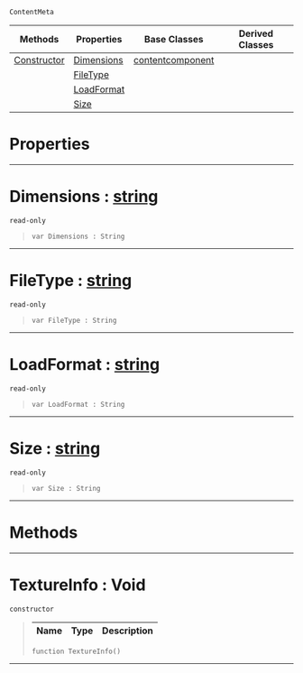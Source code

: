  `ContentMeta`

|Methods|Properties|Base Classes|Derived Classes|
|---|---|---|---|
|[ Constructor](https://github.com/ZilchEngine/ZilchDocs/blob/master/code_reference/class_reference/textureinfo.markdown#textureinfo-void)|[ Dimensions](https://github.com/ZilchEngine/ZilchDocs/blob/master/code_reference/class_reference/textureinfo.markdown#dimensions-zero-engine-d)|[contentcomponent](https://github.com/ZilchEngine/ZilchDocs/blob/master/code_reference/class_reference/contentcomponent.markdown)| |
| |[ FileType](https://github.com/ZilchEngine/ZilchDocs/blob/master/code_reference/class_reference/textureinfo.markdown#filetype-zero-engine-doc)| | |
| |[ LoadFormat](https://github.com/ZilchEngine/ZilchDocs/blob/master/code_reference/class_reference/textureinfo.markdown#loadformat-zero-engine-d)| | |
| |[ Size](https://github.com/ZilchEngine/ZilchDocs/blob/master/code_reference/class_reference/textureinfo.markdown#size-zero-engine-documen)| | |


 #  Properties


---  
 #  Dimensions : [string](https://github.com/ZilchEngine/ZilchDocs/blob/master/code_reference/nada_base_types/string.markdown)

 `read-only`

> 
> ``` lang=cpp, name=Nada
> var Dimensions : String


---  
 #  FileType : [string](https://github.com/ZilchEngine/ZilchDocs/blob/master/code_reference/nada_base_types/string.markdown)

 `read-only`

> 
> ``` lang=cpp, name=Nada
> var FileType : String


---  
 #  LoadFormat : [string](https://github.com/ZilchEngine/ZilchDocs/blob/master/code_reference/nada_base_types/string.markdown)

 `read-only`

> 
> ``` lang=cpp, name=Nada
> var LoadFormat : String


---  
 #  Size : [string](https://github.com/ZilchEngine/ZilchDocs/blob/master/code_reference/nada_base_types/string.markdown)

 `read-only`

> 
> ``` lang=cpp, name=Nada
> var Size : String


---  
 #  Methods


---  
 #  TextureInfo : Void

 `constructor`

> 
> |Name|Type|Description|
> |---|---|---|
> ``` lang=cpp, name=Nada
> function TextureInfo()
> ``` 


---  
 

 